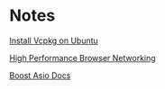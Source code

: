 # Notes

[Install Vcpkg on Ubuntu](https://lindevs.com/install-vcpkg-on-ubuntu)

[High Performance Browser Networking](https://hpbn.co/)

[Boost Asio Docs](https://www.boost.org/doc/libs/1_86_0/doc/html/boost_asio.html)

